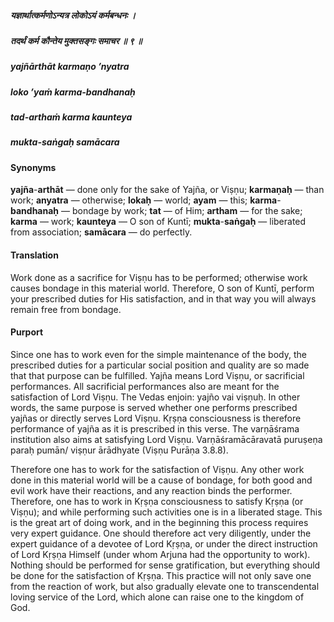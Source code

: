 ##### यज्ञार्थात्कर्मणोऽन्यत्र लोकोऽयं कर्मबन्धनः ।
##### तदर्थं कर्म कौन्तेय मुक्तसङ्गः समाचर ॥ ९ ॥

##### yajñārthāt karmaṇo ’nyatra
##### loko ’yaṁ karma-bandhanaḥ
##### tad-arthaṁ karma kaunteya
##### mukta-saṅgaḥ samācara

#### Synonyms

**yajña**-**arthāt** — done only for the sake of Yajña, or Viṣṇu; **karmaṇaḥ** — than work; **anyatra** — otherwise; **lokaḥ** — world; **ayam** — this; **karma**-**bandhanaḥ** — bondage by work; **tat** — of Him; **artham** — for the sake; **karma** — work; **kaunteya** — O son of Kuntī; **mukta**-**saṅgaḥ** — liberated from association; **samācara** — do perfectly.

#### Translation

Work done as a sacrifice for Viṣṇu has to be performed; otherwise work causes bondage in this material world. Therefore, O son of Kuntī, perform your prescribed duties for His satisfaction, and in that way you will always remain free from bondage.

#### Purport

Since one has to work even for the simple maintenance of the body, the prescribed duties for a particular social position and quality are so made that that purpose can be fulfilled. Yajña means Lord Viṣṇu, or sacrificial performances. All sacrificial performances also are meant for the satisfaction of Lord Viṣṇu. The Vedas enjoin: yajño vai viṣṇuḥ. In other words, the same purpose is served whether one performs prescribed yajñas or directly serves Lord Viṣṇu. Kṛṣṇa consciousness is therefore performance of yajña as it is prescribed in this verse. The varṇāśrama institution also aims at satisfying Lord Viṣṇu. Varṇāśramācāravatā puruṣeṇa paraḥ pumān/ viṣṇur ārādhyate (Viṣṇu Purāṇa 3.8.8).

Therefore one has to work for the satisfaction of Viṣṇu. Any other work done in this material world will be a cause of bondage, for both good and evil work have their reactions, and any reaction binds the performer. Therefore, one has to work in Kṛṣṇa consciousness to satisfy Kṛṣṇa (or Viṣṇu); and while performing such activities one is in a liberated stage. This is the great art of doing work, and in the beginning this process requires very expert guidance. One should therefore act very diligently, under the expert guidance of a devotee of Lord Kṛṣṇa, or under the direct instruction of Lord Kṛṣṇa Himself (under whom Arjuna had the opportunity to work). Nothing should be performed for sense gratification, but everything should be done for the satisfaction of Kṛṣṇa. This practice will not only save one from the reaction of work, but also gradually elevate one to transcendental loving service of the Lord, which alone can raise one to the kingdom of God.